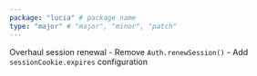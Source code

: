```yaml
---
package: "lucia" # package name
type: "major" # "major", "minor", "patch"
---
```


Overhaul session renewal
    - Remove `Auth.renewSession()`
    - Add `sessionCookie.expires` configuration